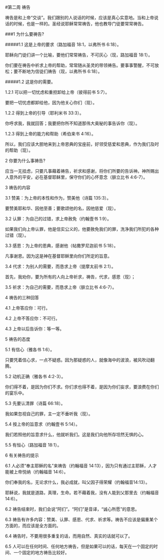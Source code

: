 #第二周 祷告祷告是和上帝“交谈”。我们跟别的人说话的时候，应该是真心实意地。当和上帝说话的时候，也是一样的。圣经说耶稣常常祷告，他也教导门徒要常常祷告。###1 为什么要祷告?#####1.1 这是上帝的要求（路加福音 18:1，以弗所书 6:18）。耶稣向门徒们讲一个比喻，要他们常常祷告，不可灰心（现，路加福音 18:1）。你们要在祷告中祈求上帝的帮助，常常随从圣灵的带领祷告。要事事警醒，不可放松；要不断地为信徒们祷告（现，以弗所书 6:18）。 #####1.2 这是你的需要。1.2.1 可以把一切忧虑和重担卸给上帝（彼得前书 5:7）。要把一切忧虑都卸给他，因为他关心你们（现）。1.2.2	得到上帝的引导（耶利米书 33:3）。你呼求我，我就回答；我要把你所不知道那伟大奥秘的事告诉你（现）。1.2.3	得到上帝的能力和帮助（希伯来书 4:16）。所以，我们应该大胆地来到上帝恩典的宝座前，好领受慈爱和恩典，作为我们及时的帮助（现）。2	你要为什么事祷告?应当一无挂虑，只要凡事藉着祷告，祈求和感谢，将你们所要的告诉神。神所赐出人意外的平安，必在基督耶稣里，保守你们的心怀意念（腓立比书 4:6-7）。3	祷告的内容3.1	赞美：为上帝的本性和作为，赞美他（诗篇 135:3）。要赞美耶和华、因他至善；要歌颂他的名，因他慈爱（现）。3.2	认罪：为自己的过错，求上帝赦免（约翰壹书 1:9）。如果我们向上帝认罪，他是信实公义的，他要赦免我们的罪，洗净我们所犯的各种过错（现）。3.3	感恩：为上帝的恩典，感谢他（帖撒罗尼迦前书 5:18）。凡事谢恩。因为这是神在基督耶稣里向你们所定的旨意。3.4	代求：为别人的需要，而恳求上帝（提摩太前书 2:1）。首先，我劝你，要为所有的人向上帝祈求，祷告，代求，感恩（现）；3.5	祈求：为自己的需要，而恳求上帝（腓立比书 4:6-7）。4	祷告的三种回答4.1	上帝答应你：可行。4.2	上帝不答应你：不可行。4.3	上帝以后告诉你：等一等。5	祷告的态度5.1	有信心（雅各书 1:6）。只要凭着信心求，一点不疑惑。因为那疑惑的人，就像海中的波浪，被风吹动翻腾。5.2	动机正确（雅各书 4:2-3）。你们得不着，是因为你们不求。你们求也得不着，是因为你们妄求，要浪费在你们的宴乐中。5.3	先要认清罪（诗篇 66:18）。我如果忽视自己的罪，主一定不垂听我（现）。5.4	按上帝的旨意求（约翰壹书 5:14）。我们若照他的旨意求什么，他就听我们。这是我们向他所存坦然无惧的心。5.5	有恒心（路加福音 18:1）。6	有关祷告的提示6.1	人必须“奉主耶稣的名”来祷告（约翰福音 14:13），因为只有通过主耶稣，人才能被上帝悦纳（约翰福音 14:6）。你们奉我的名，无论求什么，我必成就，叫父因子得荣耀（约翰福音14:13）。耶稣说，我就是道路，真理，生命。若不藉着我，没有人能到父那里去（约翰福音14:6）。6.2	祷告结束时，我们会说“阿们”。“阿们”是音译，“诚心所愿”的意思。6.3	祷告有许多内容：赞美、认罪、感恩、代求、祈求等。祷告不应该是偏重某个方面的，而应该是全方面的。6.4	祷告时，不要用很多重复的话，而用自然、真实的话就可以了。6.5	人可以在任何时间、任何地方祷告，但是如果可以的话，每天在一个固定的时间、一个固定的地方祷告比较好。